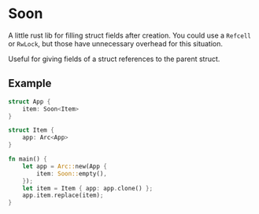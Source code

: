 # Soon<T>

A little rust lib for filling struct fields after creation.
You could use a `Refcell` or `RwLock`, but those have unnecessary overhead for this situation.

Useful for giving fields of a struct references to the parent struct.

## Example

```rust
struct App {
    item: Soon<Item>
}

struct Item {
    app: Arc<App>
}

fn main() {
    let app = Arc::new(App {
        item: Soon::empty(),
    });
    let item = Item { app: app.clone() };
    app.item.replace(item);
}
```
